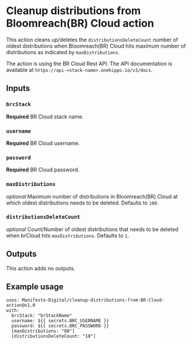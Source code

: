 # Cleanup distributions from Bloomreach(BR) Cloud action
This action cleans up/deletes the `distributionsDeleteCount` number of oldest distributions when Bloomreach(BR) Cloud hits maximum number of distributions as indicated by `maxDistributions`.

The action is using the BR Cloud Rest API. The API documentation is available at `https://api-<stack-name>.onehippo.io/v3/docs`.

## Inputs

### `brcStack`

**Required** BR Cloud stack name.

### `username`

**Required** BR Cloud username.

### `password`

**Required** BR Cloud password.

### `maxDistributions`

_optional_ Maximum number of distributions in Bloomreach(BR) Cloud at which oldest distributions needs to be deleted. Defaults to `100`.

### `distributionsDeleteCount`

_optional_ Count/Number of oldest distributions that needs to be deleted when brCloud hits `maxDistributions`. Defaults to `1`.

## Outputs
This action adds no outputs.

## Example usage

```
uses: Manifesto-Digital/cleanup-distributions-from-BR-Cloud-action@v1.0
with:
  brcStack: "brStackName"
  username: ${{ secrets.BRC_USERNAME }}
  password: ${{ secrets.BRC_PASSWORD }}
  [maxDistributions: "80"]
  [distributionsDeleteCount: "10"]
```